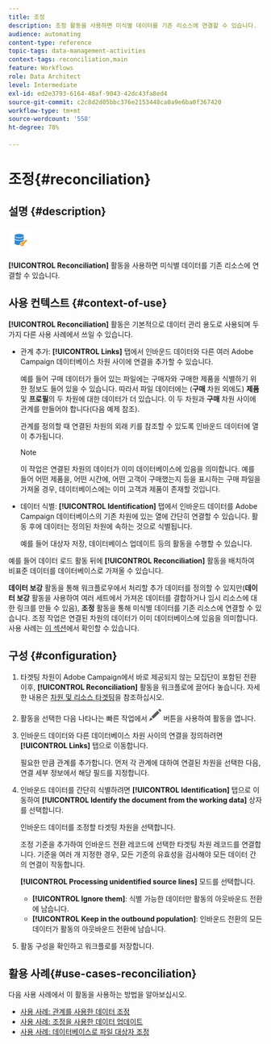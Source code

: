 ```yaml
---
title: 조정
description: 조정 활동을 사용하면 미식별 데이터를 기존 리소스에 연결할 수 있습니다.
audience: automating
content-type: reference
topic-tags: data-management-activities
context-tags: reconciliation,main
feature: Workflows
role: Data Architect
level: Intermediate
exl-id: ed2e3793-6164-48af-9043-42dc43fa8ed4
source-git-commit: c2c8d2d05bbc376e2153448ca0a9e6ba0f367420
workflow-type: tm+mt
source-wordcount: '558'
ht-degree: 78%

---
```


# 조정{#reconciliation}

## 설명 {#description}

![](assets/reconciliation.png)

**[!UICONTROL Reconciliation]** 활동을 사용하면 미식별 데이터를 기존 리소스에 연결할 수 있습니다.

## 사용 컨텍스트 {#context-of-use}

**[!UICONTROL Reconciliation]** 활동은 기본적으로 데이터 관리 용도로 사용되며 두 가지 다른 사용 사례에서 쓰일 수 있습니다.

* 관계 추가: **[!UICONTROL Links]** 탭에서 인바운드 데이터와 다른 여러 Adobe Campaign 데이터베이스 차원 사이에 연결을 추가할 수 있습니다.

  예를 들어 구매 데이터가 들어 있는 파일에는 구매자와 구매한 제품을 식별하기 위한 정보도 들어 있을 수 있습니다. 따라서 파일 데이터에는 (**구매** 차원 외에도) **제품** 및 **프로필**&#x200B;의 두 차원에 대한 데이터가 더 있습니다. 이 두 차원과 **구매** 차원 사이에 관계를 만들어야 합니다(다음 예제 참조).

  관계를 정의할 때 연결된 차원의 외래 키를 참조할 수 있도록 인바운드 데이터에 열이 추가됩니다.

  >[!NOTE]
  >
  >이 작업은 연결된 차원의 데이터가 이미 데이터베이스에 있음을 의미합니다. 예를 들어 어떤 제품을, 어떤 시간에, 어떤 고객이 구매했는지 등을 표시하는 구매 파일을 가져올 경우, 데이터베이스에는 이미 고객과 제품이 존재할 것입니다.

* 데이터 식별: **[!UICONTROL Identification]** 탭에서 인바운드 데이터를 Adobe Campaign 데이터베이스의 기존 차원에 있는 열에 간단히 연결할 수 있습니다. 활동 후에 데이터는 정의된 차원에 속하는 것으로 식별됩니다.

  예를 들어 대상자 저장, 데이터베이스 업데이트 등의 활동을 수행할 수 있습니다.

예를 들어 데이터 로드 활동 뒤에 **[!UICONTROL Reconciliation]** 활동을 배치하여 비표준 데이터를 데이터베이스로 가져올 수 있습니다.

**데이터 보강** 활동을 통해 워크플로우에서 처리할 추가 데이터를 정의할 수 있지만(**데이터 보강** 활동을 사용하여 여러 세트에서 가져온 데이터를 결합하거나 임시 리소스에 대한 링크를 만들 수 있음), **조정** 활동을 통해 미식별 데이터를 기존 리소스에 연결할 수 있습니다. 조정 작업은 연결된 차원의 데이터가 이미 데이터베이스에 있음을 의미합니다. 사용 사례는 [이 섹션](#use-cases-reconciliation)에서 확인할 수 있습니다.


## 구성 {#configuration}

1. 타겟팅 차원이 Adobe Campaign에서 바로 제공되지 않는 모집단이 포함된 전환 이후, **[!UICONTROL Reconciliation]** 활동을 워크플로에 끌어다 놓습니다. 자세한 내용은 [차원 및 리소스 타겟팅](../../automating/using/query.md#targeting-dimensions-and-resources)을 참조하십시오.
1. 활동을 선택한 다음 나타나는 빠른 작업에서 ![](assets/edit_darkgrey-24px.png) 버튼을 사용하여 활동을 엽니다.
1. 인바운드 데이터와 다른 데이터베이스 차원 사이의 연결을 정의하려면 **[!UICONTROL Links]** 탭으로 이동합니다.

   필요한 만큼 관계를 추가합니다. 먼저 각 관계에 대하여 연결된 차원을 선택한 다음, 연결 세부 정보에서 해당 필드를 지정합니다.

1. 인바운드 데이터를 간단히 식별하려면 **[!UICONTROL Identification]** 탭으로 이동하여 **[!UICONTROL Identify the document from the working data]** 상자를 선택합니다.

   인바운드 데이터를 조정할 타겟팅 차원을 선택합니다.

   조정 기준을 추가하여 인바운드 전환 레코드에 선택한 타겟팅 차원 레코드를 연결합니다. 기준을 여러 개 지정한 경우, 모든 기준의 유효성을 검사해야 모든 데이터 간의 연결이 작동합니다.

   **[!UICONTROL Processing unidentified source lines]** 모드를 선택합니다.

   * **[!UICONTROL Ignore them]**: 식별 가능한 데이터만 활동의 아웃바운드 전환에 남습니다.
   * **[!UICONTROL Keep in the outbound population]**: 인바운드 전환의 모든 데이터가 활동의 아웃바운드 전환에 남습니다.

1. 활동 구성을 확인하고 워크플로를 저장합니다.


## 활용 사례{#use-cases-reconciliation}

다음 사용 사례에서 이 활동을 사용하는 방법을 알아보십시오.

* [사용 사례: 관계를 사용한 데이터 조정](../../automating/using/reconciliation-using-relations.md)
* [사용 사례: 조정을 사용한 데이터 업데이트](../../automating/using/data-update-reconciliation.md)
* [사용 사례: 데이터베이스로 파일 대상자 조정](../../automating/using/reconcile-file-audience-with-database.md)